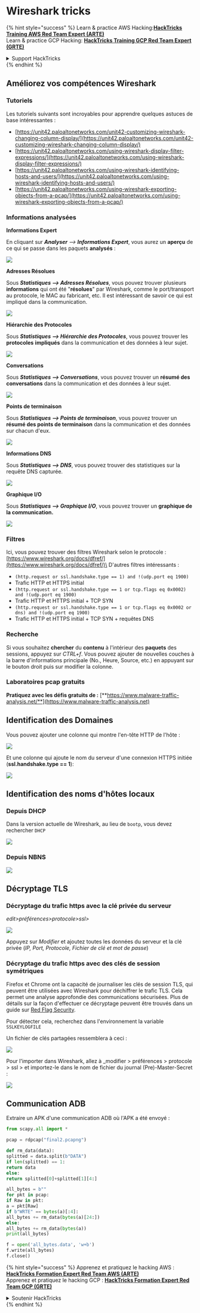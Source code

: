 # Wireshark tricks

{% hint style="success" %}
Learn & practice AWS Hacking:<img src="/.gitbook/assets/arte.png" alt="" data-size="line">[**HackTricks Training AWS Red Team Expert (ARTE)**](https://training.hacktricks.xyz/courses/arte)<img src="/.gitbook/assets/arte.png" alt="" data-size="line">\
Learn & practice GCP Hacking: <img src="/.gitbook/assets/grte.png" alt="" data-size="line">[**HackTricks Training GCP Red Team Expert (GRTE)**<img src="/.gitbook/assets/grte.png" alt="" data-size="line">](https://training.hacktricks.xyz/courses/grte)

<details>

<summary>Support HackTricks</summary>

* Check the [**subscription plans**](https://github.com/sponsors/carlospolop)!
* **Join the** 💬 [**Discord group**](https://discord.gg/hRep4RUj7f) or the [**telegram group**](https://t.me/peass) or **follow** us on **Twitter** 🐦 [**@hacktricks\_live**](https://twitter.com/hacktricks\_live)**.**
* **Share hacking tricks by submitting PRs to the** [**HackTricks**](https://github.com/carlospolop/hacktricks) and [**HackTricks Cloud**](https://github.com/carlospolop/hacktricks-cloud) github repos.

</details>
{% endhint %}


## Améliorez vos compétences Wireshark

### Tutoriels

Les tutoriels suivants sont incroyables pour apprendre quelques astuces de base intéressantes :

* [https://unit42.paloaltonetworks.com/unit42-customizing-wireshark-changing-column-display/](https://unit42.paloaltonetworks.com/unit42-customizing-wireshark-changing-column-display/)
* [https://unit42.paloaltonetworks.com/using-wireshark-display-filter-expressions/](https://unit42.paloaltonetworks.com/using-wireshark-display-filter-expressions/)
* [https://unit42.paloaltonetworks.com/using-wireshark-identifying-hosts-and-users/](https://unit42.paloaltonetworks.com/using-wireshark-identifying-hosts-and-users/)
* [https://unit42.paloaltonetworks.com/using-wireshark-exporting-objects-from-a-pcap/](https://unit42.paloaltonetworks.com/using-wireshark-exporting-objects-from-a-pcap/)

### Informations analysées

**Informations Expert**

En cliquant sur _**Analyser** --> **Informations Expert**_, vous aurez un **aperçu** de ce qui se passe dans les paquets **analysés** :

![](<../../../.gitbook/assets/image (256).png>)

**Adresses Résolues**

Sous _**Statistiques --> Adresses Résolues**_, vous pouvez trouver plusieurs **informations** qui ont été "**résolues**" par Wireshark, comme le port/transport au protocole, le MAC au fabricant, etc. Il est intéressant de savoir ce qui est impliqué dans la communication.

![](<../../../.gitbook/assets/image (893).png>)

**Hiérarchie des Protocoles**

Sous _**Statistiques --> Hiérarchie des Protocoles**_, vous pouvez trouver les **protocoles** **impliqués** dans la communication et des données à leur sujet.

![](<../../../.gitbook/assets/image (586).png>)

**Conversations**

Sous _**Statistiques --> Conversations**_, vous pouvez trouver un **résumé des conversations** dans la communication et des données à leur sujet.

![](<../../../.gitbook/assets/image (453).png>)

**Points de terminaison**

Sous _**Statistiques --> Points de terminaison**_, vous pouvez trouver un **résumé des points de terminaison** dans la communication et des données sur chacun d'eux.

![](<../../../.gitbook/assets/image (896).png>)

**Informations DNS**

Sous _**Statistiques --> DNS**_, vous pouvez trouver des statistiques sur la requête DNS capturée.

![](<../../../.gitbook/assets/image (1063).png>)

**Graphique I/O**

Sous _**Statistiques --> Graphique I/O**_, vous pouvez trouver un **graphique de la communication.**

![](<../../../.gitbook/assets/image (992).png>)

### Filtres

Ici, vous pouvez trouver des filtres Wireshark selon le protocole : [https://www.wireshark.org/docs/dfref/](https://www.wireshark.org/docs/dfref/)\
D'autres filtres intéressants :

* `(http.request or ssl.handshake.type == 1) and !(udp.port eq 1900)`
* Trafic HTTP et HTTPS initial
* `(http.request or ssl.handshake.type == 1 or tcp.flags eq 0x0002) and !(udp.port eq 1900)`
* Trafic HTTP et HTTPS initial + TCP SYN
* `(http.request or ssl.handshake.type == 1 or tcp.flags eq 0x0002 or dns) and !(udp.port eq 1900)`
* Trafic HTTP et HTTPS initial + TCP SYN + requêtes DNS

### Recherche

Si vous souhaitez **chercher** du **contenu** à l'intérieur des **paquets** des sessions, appuyez sur _CTRL+f_. Vous pouvez ajouter de nouvelles couches à la barre d'informations principale (No., Heure, Source, etc.) en appuyant sur le bouton droit puis sur modifier la colonne.

### Laboratoires pcap gratuits

**Pratiquez avec les défis gratuits de :** [**https://www.malware-traffic-analysis.net/**](https://www.malware-traffic-analysis.net)

## Identification des Domaines

Vous pouvez ajouter une colonne qui montre l'en-tête HTTP de l'hôte :

![](<../../../.gitbook/assets/image (639).png>)

Et une colonne qui ajoute le nom du serveur d'une connexion HTTPS initiée (**ssl.handshake.type == 1**):

![](<../../../.gitbook/assets/image (408) (1).png>)

## Identification des noms d'hôtes locaux

### Depuis DHCP

Dans la version actuelle de Wireshark, au lieu de `bootp`, vous devez rechercher `DHCP`

![](<../../../.gitbook/assets/image (1013).png>)

### Depuis NBNS

![](<../../../.gitbook/assets/image (1003).png>)

## Décryptage TLS

### Décryptage du trafic https avec la clé privée du serveur

_edit>préférences>protocole>ssl>_

![](<../../../.gitbook/assets/image (1103).png>)

Appuyez sur _Modifier_ et ajoutez toutes les données du serveur et la clé privée (_IP, Port, Protocole, Fichier de clé et mot de passe_)

### Décryptage du trafic https avec des clés de session symétriques

Firefox et Chrome ont la capacité de journaliser les clés de session TLS, qui peuvent être utilisées avec Wireshark pour déchiffrer le trafic TLS. Cela permet une analyse approfondie des communications sécurisées. Plus de détails sur la façon d'effectuer ce décryptage peuvent être trouvés dans un guide sur [Red Flag Security](https://redflagsecurity.net/2019/03/10/decrypting-tls-wireshark/).

Pour détecter cela, recherchez dans l'environnement la variable `SSLKEYLOGFILE`

Un fichier de clés partagées ressemblera à ceci :

![](<../../../.gitbook/assets/image (820).png>)

Pour l'importer dans Wireshark, allez à \_modifier > préférences > protocole > ssl > et importez-le dans le nom de fichier du journal (Pre)-Master-Secret :

![](<../../../.gitbook/assets/image (989).png>)

## Communication ADB

Extraire un APK d'une communication ADB où l'APK a été envoyé :
```python
from scapy.all import *

pcap = rdpcap("final2.pcapng")

def rm_data(data):
splitted = data.split(b"DATA")
if len(splitted) == 1:
return data
else:
return splitted[0]+splitted[1][4:]

all_bytes = b""
for pkt in pcap:
if Raw in pkt:
a = pkt[Raw]
if b"WRTE" == bytes(a)[:4]:
all_bytes += rm_data(bytes(a)[24:])
else:
all_bytes += rm_data(bytes(a))
print(all_bytes)

f = open('all_bytes.data', 'w+b')
f.write(all_bytes)
f.close()
```
{% hint style="success" %}
Apprenez et pratiquez le hacking AWS :<img src="/.gitbook/assets/arte.png" alt="" data-size="line">[**HackTricks Formation Expert Red Team AWS (ARTE)**](https://training.hacktricks.xyz/courses/arte)<img src="/.gitbook/assets/arte.png" alt="" data-size="line">\
Apprenez et pratiquez le hacking GCP : <img src="/.gitbook/assets/grte.png" alt="" data-size="line">[**HackTricks Formation Expert Red Team GCP (GRTE)**<img src="/.gitbook/assets/grte.png" alt="" data-size="line">](https://training.hacktricks.xyz/courses/grte)

<details>

<summary>Soutenir HackTricks</summary>

* Consultez les [**plans d'abonnement**](https://github.com/sponsors/carlospolop)!
* **Rejoignez le** 💬 [**groupe Discord**](https://discord.gg/hRep4RUj7f) ou le [**groupe telegram**](https://t.me/peass) ou **suivez** nous sur **Twitter** 🐦 [**@hacktricks\_live**](https://twitter.com/hacktricks\_live)**.**
* **Partagez des astuces de hacking en soumettant des PRs aux** [**HackTricks**](https://github.com/carlospolop/hacktricks) et [**HackTricks Cloud**](https://github.com/carlospolop/hacktricks-cloud) dépôts github.

</details>
{% endhint %}
